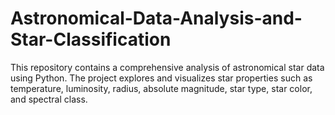 # Astronomical-Data-Analysis-and-Star-Classification
This repository contains a comprehensive analysis of astronomical star data using Python. The project explores and visualizes star properties such as temperature, luminosity, radius, absolute magnitude, star type, star color, and spectral class.
